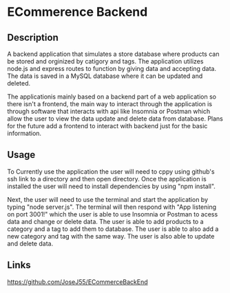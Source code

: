 # ECommerence Backend

## Description 
A backend application that simulates a store database where products can be
stored and orginized by catigory and tags. The application utilizes node.js and
express routes to function by giving data and accepting data. The data is
saved in a MySQL database where it can be updated and deleted. 

The applicationis mainly based on a backend part of a web application so there
isn't a frontend, the main way to interact through the application is through
software that interacts with api like Insomnia or Postman which allow the user to
view the data update and delete data from database. Plans for the future add a
frontend to interact with backend just for the basic information.

## Usage 
To Currently use the application the user will need to cppy using github's ssh
link to a directory and then open directory. Once the application is installed
the user will need to install dependencies by using "npm install". 

Next, the user will need to use the terminal and start the application by typing
"node server.js". The terminal will then respond with "App listening on port
3001!" which the user is able to use Insomnia or Postman to acess data and change or
delete data. The user is able to add products to a category and a tag to add
them to database. The user is able to also add a new category and tag with the
same way. The user is also able to update and delete data.

## Links 
https://github.com/JoseJ55/ECommerceBackEnd 
